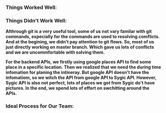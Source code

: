 ### Things Worked Well:





### Things Didn't Work Well:
**Althrough git is a very useful tool, some of us not vary familar with git commands, expecially for the commands are used to resolving comflicts. And at the begining, we didn't pay attention to git flows. So, most of us just directly working on master branch. Which gave us lots of conflicts and we are uncommfortable with solving them.**

**For the backend APIs, we firstly using google places API to find some place in a specific location. Then we realized that we need the during time infomation for planing the intineray. But google API doesn't have the infomatiom, so we witch the API from google API to Sygic API. However, Sygic API is also not perfect, lots of places we got from Sygic do't have pictures. In the end, we spend lots of effort on swchitting around the APIs.**



### Ideal Process for Our Team: